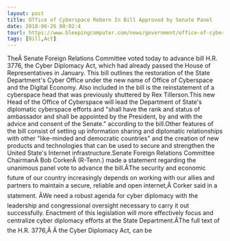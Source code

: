 ```yaml
---
layout: post
title: Office of Cyberspace Reborn In Bill Approved by Senate Panel
date: 2018-06-26 00:02:4
tourl: https://www.bleepingcomputer.com/news/government/office-of-cyberspace-reborn-in-bill-approved-by-senate-panel/
tags: [Bill,Act]
---
```

TheÂ Senate Foreign Relations Committee voted today to advance bill H.R. 3776, the Cyber Diplomacy Act, which had already passed the House of Representatives in January. This bill outlines the restoration of the State Department's Cyber Office under the new name of Office of Cyberspace and the Digital Economy. Also included in the bill is the reinstatement of a cyberspace head that was previously shuttered by Rex Tillerson.This new Head of the Office of Cyberspace will lead the Department of State's diplomatic cyberspace efforts and "shall have the rank and status of ambassador and shall be appointed by the President, by and with the advice and consent of the Senate." according to the bill.Other features of the bill consist of setting up information sharing and diplomatic relationships with other "like-minded and democratic countries" and the creation of new products and technologies that can be used to secure and strengthen the United State's Internet infrastructure.Senate Foreign Relations Committee ChairmanÂ Bob CorkerÂ (R-Tenn.) made a statement regarding the unanimous panel vote to advance the bill.ÂThe security and economic future of our country increasingly depends on working with our allies and partners to maintain a secure, reliable and open internet,Â Corker said in a statement. ÂWe need a robust agenda for cyber diplomacy with the leadership and congressional oversight necessary to carry it out successfully. Enactment of this legislation will more effectively focus and centralize cyber diplomacy efforts at the State Department.ÂThe full text of the H.R. 3776,Â Â the Cyber Diplomacy Act, can be 